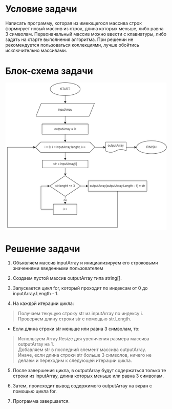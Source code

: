 # **Условие задачи**
Написать программу, которая из имеющегося массива строк формирует новый массив из строк, длина которых меньше, либо равна 3 символам. Первоначальный массив можно ввести с клавиатуры, либо задать на старте выполнения алгоритма. При решении не рекомендуется пользоваться коллекциями, лучше обойтись исключительно массивами.

# **Блок-схема задачи**

<p align="center">
<img src="Блок-Схема.png">

# **Решение задачи**
1. Объявляем массив inputArray и инициализируем его строковыми значениями введенными пользователем

2. Создаем пустой массив outputArray типа string[].

3. Запускается цикл for, который проходит по индексам от 0 до inputArray.Length - 1.

4. На каждой итерации цикла:
> Получаем текущую строку str из inputArray по индексу i.\
Проверяем длину строки str с помощью str.Length.

* Если длина строки str меньше или равна 3 символам, то:

> Используем Array.Resize для увеличения размера массива outputArray на 1.\
Добавляем str в последний элемент массива outputArray.\
Иначе, если длина строки str больше 3 символов, ничего не делаем и переходим к следующей итерации цикла.

5. После завершения цикла, в outputArray будут содержаться только те строки из inputArray, длина которых меньше или равна 3 символам.

6. Затем, происходит вывод содержимого outputArray на экран с помощью цикла for.

7. Программа завершается.


